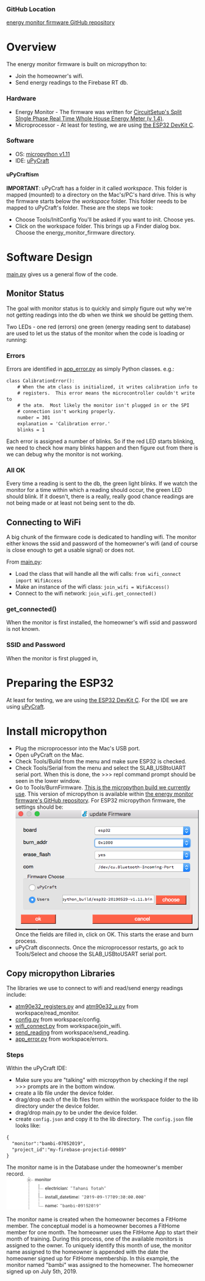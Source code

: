 ### GitHub Location
[energy monitor firmware GitHub repository](https://github.com/BitKnitting/energy_monitor_firmware)

# Overview
The energy monitor firmware is built on micropython to:
* Join the homeowner's wifi.  
* Send energy readings to the Firebase RT db.  
### Hardware
- Energy Monitor - The firmware was written for [CircuitSetup's Split SIngle Phase Real Time Whole House Energy Meter (v 1.4)](https://circuitsetup.us/index.php/product/split-single-phase-real-time-whole-house-energy-meter-v1-4/).
- Microprocessor - At least for testing, we are using [the ESP32 DevKit C](https://amzn.to/2JInYgj).
### Software 
- OS: [micropython v1.11](https://github.com/BitKnitting/energy_monitor_firmware/tree/master/micropython_build)
- IDE: [uPyCraft](http://docs.dfrobot.com/upycraft/)
#### uPyCraftism
__IMPORTANT__: uPyCraft has a folder in it called _workspace_.  This folder is mapped (mounted) to a directory on the Mac's/PC's hard drive.  This is why the firmware starts below the _workspace_ folder.  This folder needs to be mapped to uPyCraft's folder.  These are the steps we took:
- Choose Tools/InitConfig  You'll be asked if you want to init. Choose yes.  
- Click on the workspace folder.  This brings up a Finder dialog box.  Choose the energy_monitor_firmware directory.

# Software Design
[main.py](https://github.com/BitKnitting/energy_monitor_firmware/blob/master/workspace/main.py) gives us a general flow of the code.
## Monitor Status
The goal with monitor status is to quickly and simply figure out why we're not getting readings into the db when we think we should be getting them.

Two LEDs - one red (errors) one green (energy reading sent to database) are used to let us the status of the monitor when the code is loading or running:
### Errors
Errors are identified in [app_error.py](https://github.com/BitKnitting/energy_monitor_firmware/blob/master/workspace/errors/app_error.py) as simply Python classes. e.g.:  
```
class CalibrationError():
    # When the atm class is initialized, it writes calibration info to
    # registers.  This error means the microcontroller couldn't write to
    # the atm.  Most likely the monitor isn't plugged in or the SPI
    # connection isn't working properly.
    number = 301
    explanation = 'Calibration error.'
    blinks = 1
 ```
 Each error is assigned a number of blinks.  So if the red LED starts blinking, we need to check how many blinks happen and then figure  out from there is we can debug why the monitor is not working.
 ### All OK
 Every time a reading is sent to the db, the green light blinks.  If we watch the monitor for a time within which a reading should occur, the green LED should blink.  If it doesn't, there is a really, really good chance readings are not being made or at least not being sent to the db.
 ## Connecting to WiFi
 A big chunk of the firmware code is dedicated to handling wifi.  The monitor either knows the ssid and password of the homeowner's wifi (and of course is close enough to get a usable signal) or does not.  

 From [main.py](https://github.com/BitKnitting/energy_monitor_firmware/blob/master/workspace/main.py):

 - Load the class that will handle all the wifi calls: `from wifi_connect import WifiAccess`
 - Make an instance of the wifi class: `join_wifi = WifiAccess()`
 - Connect to the wifi network: `join_wifi.get_connected()`
 ### get_connected()
 

 When the monitor is first installed, the homeowner's wifi ssid and password is not known.  
 ### SSID and Password
 When the monitor is first plugged in,
 # Preparing the ESP32
 At least for testing, we are using [the ESP32 DevKit C](https://amzn.to/2JInYgj).  For the IDE we are using [uPyCraft](http://docs.dfrobot.com/upycraft/).   
 # Install micropython
- Plug the microprocessor into the Mac's USB port.
- Open uPyCraft on the Mac.
- Check Tools/Build from the menu and make sure ESP32 is checked.
- Check Tools/Serial from the menu and select the SLAB_USBtoUART serial port.  When this is done, the >>> repl command prompt should be seen in the lower window.  
- Go to Tools/BurnFirmware.    [This is the micropython build we currently use](https://github.com/BitKnitting/energy_monitor_firmware/tree/master/micropython_build).  This version of micropython is available within [the energy monitor firmware's GitHub repository](https://github.com/BitKnitting/energy_monitor_firmware/tree/master/micropython_build).  For ESP32 micropython firmware, the settings should be:  
![micropython burn firmware dialog](images/EnergyMonitorFirmware/uPyCraft_burnimage_dialog.png)  
Once the fields are filled in, click on OK.  This starts the erase and burn process.   
- uPyCraft disconnects.  Once the microprocessor restarts, go ack to Tools/Select and choose the SLAB_USBtoUSART serial port. 
## Copy micropython Libraries
The libraries we use to connect to wifi and read/send energy readings include:
  - [atm90e32_registers.py](https://github.com/BitKnitting/energy_monitor_firmware/blob/master/workspace/read_monitor/atm90e32_registers.py) and [atm90e32_u.py](https://github.com/BitKnitting/energy_monitor_firmware/blob/master/workspace/read_monitor/atm90e32_u.py) from workspace/read_monitor.
  - [config.py](https://github.com/BitKnitting/energy_monitor_firmware/blob/master/workspace/config/config.py) from workspace/config.
  - [wifi_connect.py](https://github.com/BitKnitting/energy_monitor_firmware/blob/master/workspace/join_wifi/wifi_connect.py) from workspace/join_wifi.
  - [send_reading](https://github.com/BitKnitting/energy_monitor_firmware/blob/master/workspace/send_reading/send_reading.py) from workspace/send_reading.
  - [app_error.py](https://github.com/BitKnitting/energy_monitor_firmware/blob/master/workspace/errors/app_error.py) from workspace/errors.
  ### Steps
  Within the uPyCraft IDE:  
  - Make sure you are "talking" with micropython by checking if the repl >>> prompts are in the bottom window.
  - create a lib file under the device folder.
  - drag/drop each of the lib files from within the workspace folder to the lib directory under the device folder.
  - drag/drop main.py to be under the device folder.
  - create `config.json` and copy it to the lib directory.  The `config.json` file looks like:  
  ```
  {
    "monitor":"bambi-07052019",
    "project_id":"my-firebase-projectid-00989"
}  
```
The monitor name is in the Database under the homeowner's member record.  
![monitor name in db](images/Database/monitor_node.png) 
  
The monitor name is created when the homeowner becomes a FitHome member.  The conceptual model is a homeowner becomes a FitHome member for one month.  The homeowner uses the FitHome App to start their month of training.  During this process, one of the available monitors is assigned to the owner.  To uniquely identify this month of use, the monitor name assigned to the homeowner is appended with the date the homeowner signed up for FitHome membership.  In this example, the monitor named "bambi" was assigned to the homeowner.  The homeowner signed up on July 5th, 2019.


